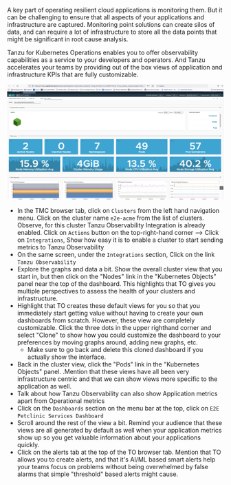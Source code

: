 A key part of operating resilient cloud applications is monitoring them.  But it can be challenging to ensure that all aspects of your applications and infrastructure are captured.  Monitoring point solutions can create silos of data, and can require a lot of infrastructure to store all the data points that might be significant in root cause analysis. 

Tanzu for Kubernetes Operations enables you to offer observability capabilities as a service to your developers and operators.  And Tanzu accelerates your teams by providing out of the box views of application and infrastructure KPIs that are fully customizable.

![Tanzu Observability](../images/to.png)

* In the TMC browser tab, click on `Clusters` from the left hand navigation menu. Click on the cluster name `e2e-acme` from the list of clusters. Observe, for this cluster Tanzu Observability Integration is already enabled. Click on `Actions` button on the top-right-hand corner --> Click on `Integrations`, Show how easy it is to enable a cluster to start sending metrics to Tanzu Observability
* On the same screen, under the `Integrations` section, Click on the link `Tanzu Observability`
* Explore the graphs and data a bit.  Show the overall cluster view that you start in, but then click on the "Nodes" link in the "Kubernetes Objects" panel near the top of the dashboard.  This highlights that TO gives you multiple perspectives to assess the health of your clusters and infrastructure.  
* Highlight that TO creates these default views for you so that you immediately start getting value without having to create your own dashboards from scratch.  However, these view are completely customizable.  Click the three dots in the upper righthand corner and select "Clone" to show how you could customize the dashboard to your preferences by moving graphs around, adding new graphs, etc.  
  * Make sure to go back and delete this cloned dashboard if you actually show the interface.  
* Back in the cluster view, click the "Pods" link in the "Kubernetes Objects" panel. .Mention that these views have all been very infrastructure centric and that we can show views more specific to the application as well.
* Talk about how Tanzu Observability can also show Application metrics apart from Operational metrics
* Click on the `Dashboards` section on the menu bar at the top, click on `E2E Petclinic Services Dashboard`
* Scroll around the rest of the view a bit.  Remind your audience that these views are all generated by default as well when your application metrics show up so you get valuable information about your applications quickly.
* Click on the alerts tab at the top of the TO browser tab.  Mention that TO allows you to create alerts, and that it's AI/ML based smart alerts help your teams focus on problems without being overwhelmed by false alarms that simple "threshold" based alerts might cause.  